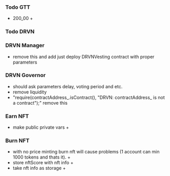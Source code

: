 ###  Todo GTT
- 200_00 +

###  Todo DRVN

### DRVN Manager 
- remove this and add just deploy DRVNVesting contract with proper parameters

### DRVN Governor
- should ask parameters delay, voting period and etc.
- remove liquidity
- "require(contractAddress_.isContract(), "DRVN: contractAddress_ is not a contract");" remove this

### Earn NFT
- make public private vars +


### Burn NFT
- with no price minting burn nft will cause problems (1 account can min 1000 tokens and thats it). +
- store nftScore with nft info +
- take nft info as storage +